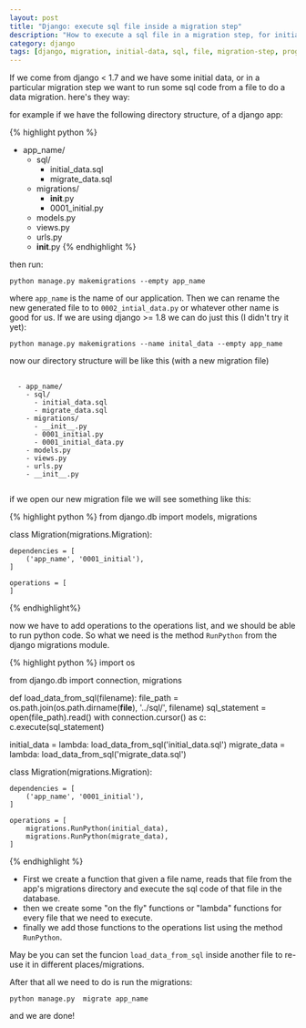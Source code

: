 ```yaml
---
layout: post
title: "Django: execute sql file inside a migration step"
description: "How to execute a sql file in a migration step, for initial data or data migration"
category: django
tags: [django, migration, initial-data, sql, file, migration-step, programming, web, backend]
---
```



If we come from django < 1.7 and we have some initial data, or in a particular migration step we want to run some sql code from a file to do a data migration. here's they way:

for example if we have the following directory structure, of a django app:


{% highlight python %}
- app_name/
  - sql/
    - initial_data.sql
    - migrate_data.sql
  - migrations/
    - __init__.py
    - 0001_initial.py
  - models.py
  - views.py
  - urls.py
  - __init__.py
{% endhighlight %}

then run:


```
python manage.py makemigrations --empty app_name
```

where ```app_name``` is  the name of our application. Then we can rename the new generated file to to ```0002_intial_data.py``` or whatever other name is good for us.
If we are using django >= 1.8 we can do just this (I didn't try it yet):


```
python manage.py makemigrations --name inital_data --empty app_name
```

now our directory structure will be like this (with a new migration file)


<pre>
  <code>
  - app_name/
    - sql/
      - initial_data.sql
      - migrate_data.sql
    - migrations/
      - __init__.py
      - 0001_initial.py
      - 0001_initial_data.py
    - models.py
    - views.py
    - urls.py
    - __init__.py
  </code>
</pre>

if we open our new migration file we will see something like this:


{% highlight python %}
from django.db import models, migrations

class Migration(migrations.Migration):

    dependencies = [
        ('app_name', '0001_initial'),
    ]

    operations = [
    ]
{% endhighlight%}

now we have to add operations to the operations list, and we should be able to run python code. So what we need is the method ```RunPython``` from the django migrations module.


{% highlight python %}
import os

from django.db import connection, migrations

def load_data_from_sql(filename):
    file_path = os.path.join(os.path.dirname(__file__), '../sql/', filename)
    sql_statement = open(file_path).read()
    with connection.cursor() as c:
        c.execute(sql_statement)

initial_data = lambda: load_data_from_sql('initial_data.sql')
migrate_data = lambda: load_data_from_sql('migrate_data.sql')


class Migration(migrations.Migration):

    dependencies = [
        ('app_name', '0001_initial'),
    ]

    operations = [
        migrations.RunPython(initial_data),
        migrations.RunPython(migrate_data),
    ]

{% endhighlight %}

  * First we create a function that given a file name, reads that file from the app's migrations directory and execute the sql code of that file in the database.
  * then we create some "on the fly" functions or "lambda" functions for every file that we need to execute.
  * finally we add those functions to the operations list using the method ```RunPython```.

May be you can set the funcion ```load_data_from_sql``` inside another file to re-use it in different places/migrations.

After that all we need to do is run the migrations:

```
python manage.py  migrate app_name
```

and we are done!
